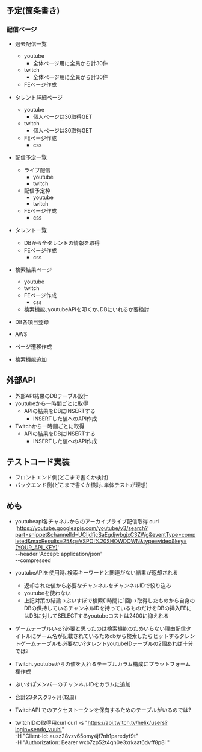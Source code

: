 ## 予定(箇条書き)

### 配信ページ

- 過去配信一覧

  - youtube
    - 全体ページ用に全員から計30件
  - twitch
    - 全体ページ用に全員から計30件
  - FEページ作成

- タレント詳細ページ
  - youtube
    - 個人ページは30取得GET
  - twitch
    - 個人ページは30取得GET
  - FEページ作成
    - css
- 配信予定一覧

  - ライブ配信
    - youtube
    - twitch
  - 配信予定枠
    - youtube
    - twitch
  - FEページ作成
    - css

- タレント一覧

  - DBから全タレントの情報を取得
  - FEページ作成
    - css

- 検索結果ページ

  - youtube
  - twitch
  - FEページ作成
    - css
  - 検索機能､youtubeAPIを叩くか､DBにいれるか要検討

- DB各項目登録
- AWS
- ページ遷移作成
- 検索機能追加

## 外部API

- 外部API結果のDBテーブル設計
- youtubeから一時間ごとに取得
  - APIの結果をDBにINSERTする
    - INSERTした値へのAPI作成
- Twitchから一時間ごとに取得
  - APIの結果をDBにINSERTする
    - INSERTした値へのAPI作成

## テストコード実装

- フロントエンド側(どこまで書くか検討)
- バックエンド側(どこまで書くか検討､単体テストが理想)

## めも

- youtubeapi各チャネルからのアーカイブライブ配信取得
  curl \
   'https://youtube.googleapis.com/youtube/v3/search?part=snippet&channelId=UCIjdfjcSaEgdjwbgjxC3ZWg&eventType=completed&maxResults=25&q=VSPO!%20SHOWDOWN&type=video&key=[YOUR_API_KEY]' \
   --header 'Accept: application/json' \
   --compressed
- youtubeAPIを使用時､検索キーワードと関連がない結果が返却される
  - 返却された値から必要なチャンネルをチャンネルIDで絞り込み
  - youtubeを使わない
  - 上記対策の結論→ぶいすぽで検索(1時間に1回)→取得したものから自身のDBの保持しているチャンネルIDを持っているものだけをDBの挿入FEにはDBに対してSELECTするyoutubeコストは2400に抑えれる
- ゲームテーブルいる?必要と思ったのは検索機能のためいらない理由配信タイトルにゲーム名が記載されているためdbから検索したらヒットするタレントゲームテーブルも必要ない?タレントyoutubeIDテーブルの2個あれば十分では?
- Twitch､youtubeからの値を入れるテーブルカラム構成にプラットフォーム欄作成
- ぶいすぽメンバーのチャンネルIDをカラムに追加
- 合計23タスク3ヶ月(12周)
- TwitchAPI でのアクセストークンを保有するためのテーブルがいるのでは?

- twitchIDの取得用curl
  curl -s "https://api.twitch.tv/helix/users?login=sendo_yuuhi" \
   -H "Client-Id: ausz28vzv65omy4jf7nh1paredyf9t" \
   -H "Authorization: Bearer wxb7zp52t4qh0e3xrkaat6dvff8p8i
  "
